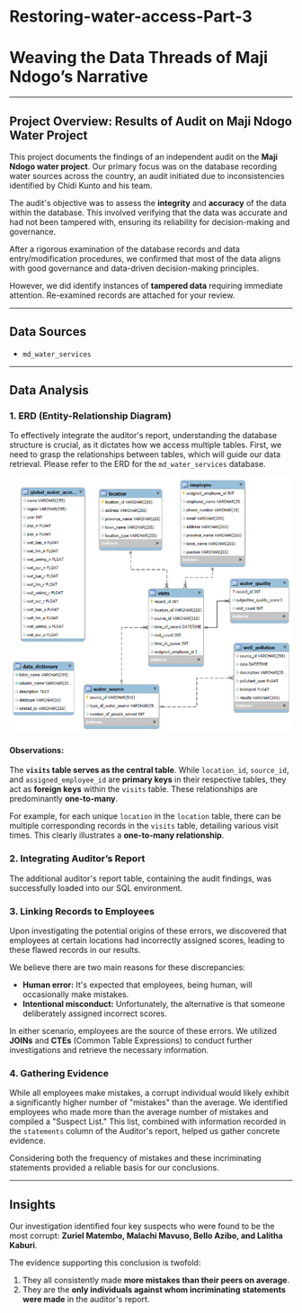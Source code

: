 # Restoring-water-access-Part-3
# Weaving the Data Threads of Maji Ndogo’s Narrative
---

## Project Overview: Results of Audit on Maji Ndogo Water Project

This project documents the findings of an independent audit on the **Maji Ndogo water project**. Our primary focus was on the database recording water sources across the country, an audit initiated due to inconsistencies identified by Chidi Kunto and his team.

The audit's objective was to assess the **integrity** and **accuracy** of the data within the database. This involved verifying that the data was accurate and had not been tampered with, ensuring its reliability for decision-making and governance.

After a rigorous examination of the database records and data entry/modification procedures, we confirmed that most of the data aligns with good governance and data-driven decision-making principles.

However, we did identify instances of **tampered data** requiring immediate attention. Re-examined records are attached for your review.

---

## Data Sources

* `md_water_services`

---

## Data Analysis

### 1. ERD (Entity-Relationship Diagram)

To effectively integrate the auditor's report, understanding the database structure is crucial, as it dictates how we access multiple tables. First, we need to grasp the relationships between tables, which will guide our data retrieval. Please refer to the ERD for the `md_water_services` database.  

![Md Water Services ERD](Md_water_services_ERD.png)

#### Observations:

The **`visits` table serves as the central table**. While `location_id`, `source_id`, and `assigned_employee_id` are **primary keys** in their respective tables, they act as **foreign keys** within the `visits` table. These relationships are predominantly **one-to-many**.

For example, for each unique `location` in the `location` table, there can be multiple corresponding records in the `visits` table, detailing various visit times. This clearly illustrates a **one-to-many relationship**.

### 2. Integrating Auditor’s Report

The additional auditor's report table, containing the audit findings, was successfully loaded into our SQL environment.

### 3. Linking Records to Employees

Upon investigating the potential origins of these errors, we discovered that employees at certain locations had incorrectly assigned scores, leading to these flawed records in our results.

We believe there are two main reasons for these discrepancies:

* **Human error:** It's expected that employees, being human, will occasionally make mistakes.
* **Intentional misconduct:** Unfortunately, the alternative is that someone deliberately assigned incorrect scores.

In either scenario, employees are the source of these errors. We utilized **JOINs** and **CTEs** (Common Table Expressions) to conduct further investigations and retrieve the necessary information.

### 4. Gathering Evidence

While all employees make mistakes, a corrupt individual would likely exhibit a significantly higher number of "mistakes" than the average. We identified employees who made more than the average number of mistakes and compiled a "Suspect List." This list, combined with information recorded in the `statements` column of the Auditor's report, helped us gather concrete evidence.

Considering both the frequency of mistakes and these incriminating statements provided a reliable basis for our conclusions.

---

## Insights

Our investigation identified four key suspects who were found to be the most corrupt: **Zuriel Matembo, Malachi Mavuso, Bello Azibo, and Lalitha Kaburi**.

The evidence supporting this conclusion is twofold:

1.  They all consistently made **more mistakes than their peers on average**.
2.  They are the **only individuals against whom incriminating statements were made** in the auditor's report.
